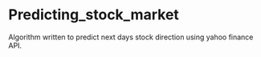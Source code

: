 # Predicting_stock_market
Algorithm written to predict next days stock direction using yahoo finance API.
